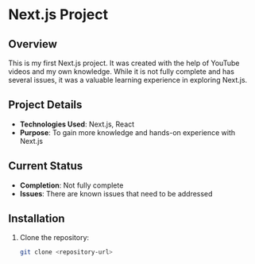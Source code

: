 # Next.js Project

## Overview

This is my first Next.js project. It was created with the help of YouTube videos and my own knowledge. While it is not fully complete and has several issues, it was a valuable learning experience in exploring Next.js.

## Project Details

- **Technologies Used**: Next.js, React
- **Purpose**: To gain more knowledge and hands-on experience with Next.js

## Current Status

- **Completion**: Not fully complete
- **Issues**: There are known issues that need to be addressed

## Installation

1. Clone the repository:
   ```bash
   git clone <repository-url>
